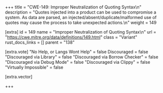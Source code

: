+++
title = "CWE-149: Improper Neutralization of Quoting Syntax\n"
description = "Quotes injected into a product can be used to compromise a system. As data are parsed, an injected/absent/duplicate/malformed use of quotes may cause the process to take unexpected actions.\n"
weight = 149

[extra]
id = 149
name = "Improper Neutralization of Quoting Syntax\n"
url = "https://cwe.mitre.org/data/definitions/149.html"
class = "Variant"
rust_docs_links = []
parent = "138"

[extra.vote]
"No Help, or Langs Wont Help" = false
Discouraged = false
"Discouraged via Library" = false
"Discouraged via Borrow Checker" = false
"Discouraged via Debug Mode" = false
"Discouraged via Clippy" = false
"Virtually Impossible" = false

[extra.vector]

+++